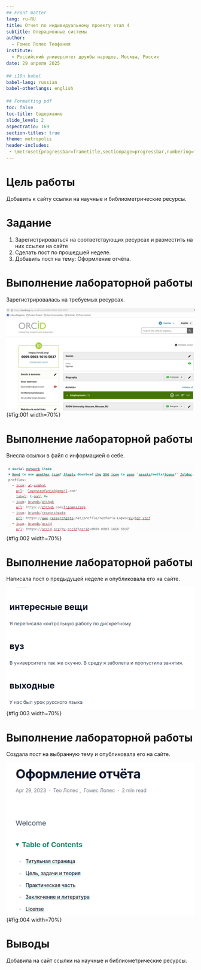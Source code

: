 ```yaml
---
## Front matter
lang: ru-RU
title: Отчет по индивидуальному проекту этап 4
subtitle: Операционные системы
author:
  - Гомес Лопес Теофания
institute:
  - Российский университет дружбы народов, Москва, Россия
date: 29 апреля 2025

## i18n babel
babel-lang: russian
babel-otherlangs: english

## Formatting pdf
toc: false
toc-title: Содержание
slide_level: 2
aspectratio: 169
section-titles: true
theme: metropolis
header-includes:
 - \metroset{progressbar=frametitle,sectionpage=progressbar,numbering=fraction}
---
```


# Цель работы

Добавить к сайту ссылки на научные и библиометрические ресурсы.

# Задание

1. Зарегистрироваться на соответствующих ресурсах и разместить на них ссылки на сайте
2. Сделать пост по прошедшей неделе.
3. Добавить пост на тему: Оформление отчёта.

# Выполнение лабораторной работы

Зарегистрировалась на требуемых ресурсах.

![1](image/1.png){#fig:001 width=70%}

# Выполнение лабораторной работы

Внесла ссылки в файл с информацией о себе.

![2](image/2.png){#fig:002 width=70%}

# Выполнение лабораторной работы

Написала пост о предыдущей неделе и опубликовала его на сайте.

![3](image/3.png){#fig:003 width=70%}

# Выполнение лабораторной работы

Создала пост на выбранную тему и опубликовала его на сайте.

![4](image/4.png){#fig:004 width=70%}

# Выводы

Добавила на сайт ссылки на научные и библиометрические ресурсы.

